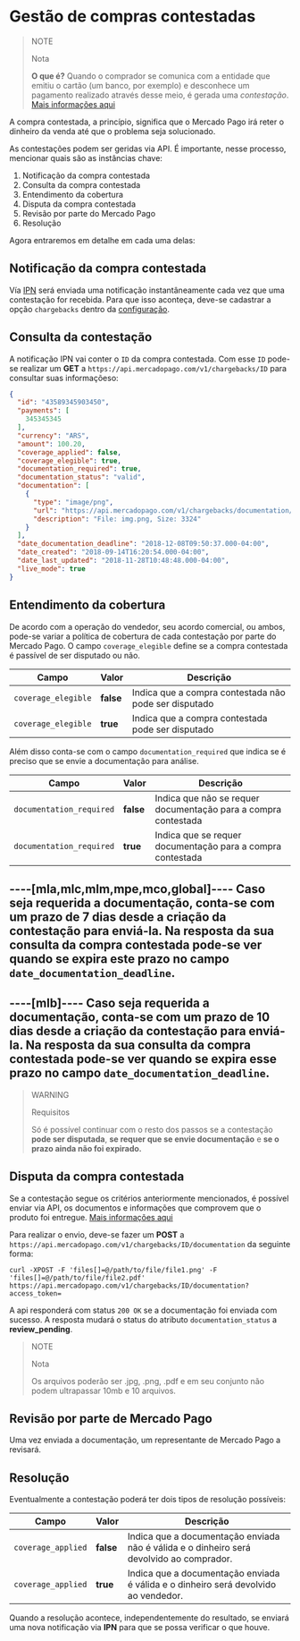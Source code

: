 # Gestão de compras contestadas

> NOTE
>
> Nota
>
> **O que é?** Quando o comprador se comunica com a entidade que emitiu o cartão (um banco, por exemplo) e desconhece um pagamento realizado através desse meio, é gerada uma _contestação_. [Mais informações aqui](https://www.mercadopago.com.br/ajuda/contestaram-um-pagamento-o-que-faco_589)

A compra contestada, a princípio, significa que o Mercado Pago irá reter o dinheiro da venda até que o problema seja solucionado.

As contestações podem ser geridas via API.
É importante, nesse processo, mencionar quais são as instâncias chave:

1. Notificação da compra contestada
2. Consulta da compra contestada
3. Entendimento da cobertura
4. Disputa da compra contestada
5. Revisão por parte do Mercado Pago
6. Resolução

Agora entraremos em detalhe em cada uma delas:

## Notificação da compra contestada

Vía [IPN](/guides/notifications/ipn.pt.md) será enviada uma notificação instantâneamente cada vez que uma contestação for recebida. Para que isso aconteça, deve-se cadastrar a opção `chargebacks` dentro da [configuração](https://www.mercadopago.com.br/ipn-notifications).

## Consulta da contestação

A notificação IPN vai conter o `ID` da compra contestada.
Com esse `ID` pode-se realizar um **GET** a `https://api.mercadopago.com/v1/chargebacks/ID` para consultar suas informaçõeso:

```json
{
  "id": "43589345903450",
  "payments": [
    345345345
  ],
  "currency": "ARS",
  "amount": 100.20,
  "coverage_applied": false,
  "coverage_elegible": true,
  "documentation_required": true,
  "documentation_status": "valid",
  "documentation": [
    {
      "type": "image/png",
      "url": "https://api.mercadopago.com/v1/chargebacks/documentation/op/op-4ccf4f39-b6f7-4c7b-a5ce-e8941a2a2b5f?access_token=TEST-7330838325999170-111309-c5e69fb44fb5dc008668f64e27653767-345521533",
      "description": "File: img.png, Size: 3324"
    }
  ],
  "date_documentation_deadline": "2018-12-08T09:50:37.000-04:00",
  "date_created": "2018-09-14T16:20:54.000-04:00",
  "date_last_updated": "2018-11-28T10:48:48.000-04:00",
  "live_mode": true
}
```

## Entendimento da cobertura

De acordo com a operação do vendedor, seu acordo comercial, ou ambos, pode-se variar a política de cobertura de cada contestação por parte do Mercado Pago. O campo `coverage_elegible` define se a compra contestada é passível de ser disputado ou não.

| Campo               | Valor     | Descrição
| ----                | ----      | ----
| `coverage_elegible` | **false** | Indica que a compra contestada não pode ser disputado
| `coverage_elegible` | **true**  | Indica que a compra contestada pode ser disputado

Além disso conta-se com o campo `documentation_required` que indica se é preciso que se envie a documentação para análise.

| Campo                    | Valor     | Descrição
| ----                     | ----      | ----
| `documentation_required` | **false** | Indica que não se requer documentação para a compra contestada
| `documentation_required` | **true**  | Indica que se requer documentação para a compra contestada


----[mla,mlc,mlm,mpe,mco,global]----
Caso seja requerida a documentação, conta-se com um prazo de 7 dias desde a criação da contestação para enviá-la. Na resposta da sua consulta da compra contestada pode-se ver quando se expira este prazo no campo `date_documentation_deadline`.
------------
----[mlb]----
Caso seja requerida a documentação, conta-se com um prazo de 10 dias desde a criação da contestação para enviá-la. Na resposta da sua consulta da compra contestada pode-se ver quando se expira esse prazo no campo `date_documentation_deadline`.
------------

> WARNING		 
> 
> Requisitos
>
> Só é possível continuar com o resto dos passos se a contestação **pode ser disputada**, **se requer que se envie documentação** e **se o prazo ainda não foi expirado.** 

## Disputa da compra contestada

Se a contestação segue os critérios anteriormente mencionados, é possível enviar via API, os documentos e informações que comprovem que o produto foi entregue. [Mais informações aqui](https://www.mercadopago.com.br/ajuda/contestaram-um-pagamento-o-que-faco_589) 

Para realizar o envio, deve-se fazer um **POST** a `https://api.mercadopago.com/v1/chargebacks/ID/documentation` da seguinte forma:
```
curl -XPOST -F 'files[]=@/path/to/file/file1.png' -F 'files[]=@/path/to/file/file2.pdf' https://api.mercadopago.com/v1/chargebacks/ID/documentation?access_token=
```

A api responderá com status `200 OK` se a documentação foi enviada com sucesso. A resposta mudará o status do atributo `documentation_status` a **review_pending**.

> NOTE
>
> Nota
>
> Os arquivos poderão ser .jpg, .png, .pdf e em seu conjunto não podem ultrapassar 10mb e 10 arquivos.

## Revisão por parte de Mercado Pago

Uma vez enviada a documentação, um representante de Mercado Pago a revisará.

## Resolução

Eventualmente a contestação poderá ter dois tipos de resolução possíveis:

| Campo              | Valor     | Descrição
| ----               | ----      | ----
| `coverage_applied` | **false** | Indica que a documentação enviada não é válida e o dinheiro será devolvido ao comprador.
| `coverage_applied` | **true**  | Indica que a documentação enviada é válida e o dinheiro será devolvido ao vendedor.

Quando a resolução acontece, independentemente do resultado, se enviará uma nova notificação via **IPN** para que se possa verificar o que houve.
